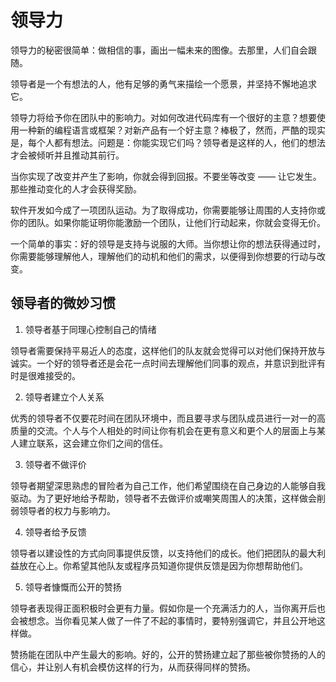 # 领导力

领导力的秘密很简单：做相信的事，画出一幅未来的图像。去那里，人们自会跟随。

领导者是一个有想法的人，他有足够的勇气来描绘一个愿景，并坚持不懈地追求它。

领导力将给予你在团队中的影响力。对如何改进代码库有一个很好的主意？想要使用一种新的编程语言或框架？对新产品有一个好主意？棒极了，然而，严酷的现实是，每个人都有想法。问题是：你能实现它们吗？领导者是这样的人，他们的想法才会被倾听并且推动其前行。

当你实现了改变并产生了影响，你就会得到回报。不要坐等改变 —— 让它发生。那些推动变化的人才会获得奖励。

软件开发如今成了一项团队运动。为了取得成功，你需要能够让周围的人支持你或你的团队。如果你能证明你能激励一个团队，让他们行动起来，你就会变得无价。

一个简单的事实：好的领导是支持与说服的大师。当你想让你的想法获得通过时，你需要能够理解他人，理解他们的动机和他们的需求，以便得到你想要的行动与改变。

## 领导者的微妙习惯

1. 领导者基于同理心控制自己的情绪

领导者需要保持平易近人的态度，这样他们的队友就会觉得可以对他们保持开放与诚实。一个好的领导者还是会花一点时间去理解他们同事的观点，并意识到批评有时是很难接受的。

2. 领导者建立个人关系

优秀的领导者不仅要花时间在团队环境中，而且要寻求与团队成员进行一对一的高质量的交流。个人与个人相处的时间让你有机会在更有意义和更个人的层面上与某人建立联系，这会建立你们之间的信任。

3. 领导者不做评价

领导者期望深思熟虑的冒险者为自己工作，他们希望围绕在自己身边的人能够自我驱动。为了更好地给予帮助，领导者不去做评价或嘲笑周围人的决策，这样做会削弱领导者的权力与影响力。

4. 领导者给予反馈

领导者以建设性的方式向同事提供反馈，以支持他们的成长。他们把团队的最大利益放在心上。你希望其他队友或程序员知道你提供反馈是因为你想帮助他们。

5. 领导者慷慨而公开的赞扬

领导者表现得正面积极时会更有力量。假如你是一个充满活力的人，当你离开后也会被想念。当你看见某人做了一件了不起的事情时，要特别强调它，并且公开地这样做。

赞扬能在团队中产生最大的影响。好的，公开的赞扬建立起了那些被你赞扬的人的信心，并让别人有机会模仿这样的行为，从而获得同样的赞扬。

